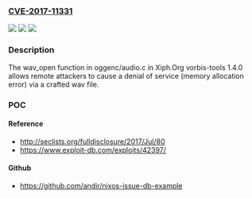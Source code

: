 ### [CVE-2017-11331](https://cve.mitre.org/cgi-bin/cvename.cgi?name=CVE-2017-11331)
![](https://img.shields.io/static/v1?label=Product&message=n%2Fa&color=blue)
![](https://img.shields.io/static/v1?label=Version&message=n%2Fa&color=blue)
![](https://img.shields.io/static/v1?label=Vulnerability&message=n%2Fa&color=brighgreen)

### Description

The wav_open function in oggenc/audio.c in Xiph.Org vorbis-tools 1.4.0 allows remote attackers to cause a denial of service (memory allocation error) via a crafted wav file.

### POC

#### Reference
- http://seclists.org/fulldisclosure/2017/Jul/80
- https://www.exploit-db.com/exploits/42397/

#### Github
- https://github.com/andir/nixos-issue-db-example

